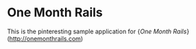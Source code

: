 # One Month Rails

This is the pinteresting sample application for 
{*One Month Rails*} (http://onemonthrails.com)

